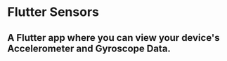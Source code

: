 # Flutter Sensors

## A Flutter app where you can view your device's Accelerometer and Gyroscope Data.
